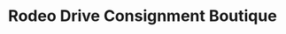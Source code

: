 ---
title: "Rodeo Drive Consignment Boutique"
url: /saint-louis-park/rodeo-drive-consignment-boutique/
shop: charity
---